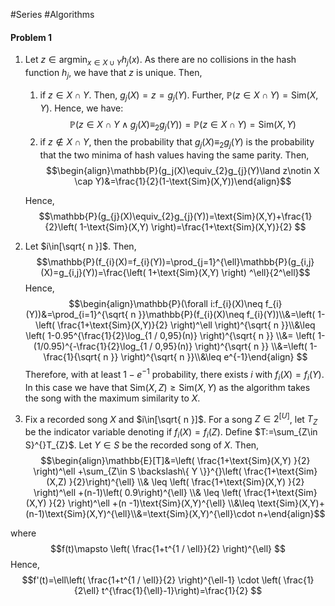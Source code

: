 #Series #Algorithms 

#### Problem 1

1. Let $z\in \text{argmin}_{x\in X\cup Y}h_{j}(x)$. As there are no collisions in the hash function $h_{j}$, we have that $z$ is unique. Then, 
   1. if $z\in X\cap Y$. Then, $g_{j}(X)=z=g_{j}(Y)$. Further, $\mathbb{P}(z\in X\cap Y)=\text{Sim}(X,Y)$. Hence, we have: $$\mathbb{P}(z\in X\cap Y\land g_{j}(X)\equiv_{2}g_{j}(Y))=\mathbb{P}(z\in X\cap Y)=\text{Sim}(X,Y)$$
   2. if $z\notin X\cap Y$, then the probability that $g_{j}(X)\equiv_{2}g_{j}(Y)$ is the probability that the two minima of hash values having the same parity. Then,  $$\begin{align}\mathbb{P}(g_j(X)\equiv_{2}g_{j}(Y)\land z\notin X \cap Y)&=\frac{1}{2}(1-\text{Sim}(X,Y))\end{align}$$

	Hence, $$\mathbb{P}(g_{j}(X)\equiv_{2}g_{j}(Y))=\text{Sim}(X,Y)+\frac{1}{2}\left( 1-\text{Sim}(X,Y) \right)=\frac{1+\text{Sim}(X,Y)}{2} $$

2. Let $i\in[\sqrt{ n }]$. Then, $$\mathbb{P}(f_{i}(X)=f_{i}(Y))=\prod_{j=1}^{\ell}\mathbb{P}(g_{i,j}(X)=g_{i,j}(Y))=\frac{\left( 1+\text{Sim}(X,Y) \right) ^\ell}{2^\ell}$$Hence, $$\begin{align}\mathbb{P}(\forall i:f_{i}(X)\neq f_{i}(Y))&=\prod_{i=1}^{\sqrt{ n }}\mathbb{P}(f_{i}(X)\neq f_{i}(Y))\\&=\left( 1-\left( \frac{1+\text{Sim}(X,Y)}{2} \right)^\ell  \right)^{\sqrt{ n }}\\&\leq \left( 1-0.95^{\frac{1}{2}\log_{1 / 0,95}(n)} \right)^{\sqrt{ n }} \\&= \left( 1-(1/0.95)^{-\frac{1}{2}\log_{1 / 0,95}(n)} \right)^{\sqrt{ n }} \\&=\left( 1-\frac{1}{\sqrt{ n }} \right)^{\sqrt{ n }}\\&\leq e^{-1}\end{align} $$Therefore, with at least $1-e^{-1}$ probability, there exists $i$ with $f_{i}(X)=f_{i}(Y)$. In this case we have that $\text{Sim}(X,Z)\geq \text{Sim}(X,Y)$ as the algorithm takes the song with the maximum similarity to $X$.
3. Fix a recorded song $X$ and $i\in[\sqrt{ n }]$. For a song $Z\in 2^{[U]}$, let $T_{Z}$ be the indicator variable denoting if $f_{i}(X)=f_{i}(Z)$. Define $T:=\sum_{Z\in S}^{}T_{Z}$. Let $Y\in S$ be the recorded song of $X$. Then,  $$\begin{align}\mathbb{E}[T]&=\left( \frac{1+\text{Sim}(X,Y) }{2} \right)^\ell +\sum_{Z\in S \backslash\{ Y \}}^{}\left( \frac{1+\text{Sim}(X,Z) }{2}\right)^{\ell} \\& \leq \left( \frac{1+\text{Sim}(X,Y) }{2} \right)^\ell +(n-1)\left( 0.9\right)^{\ell} \\& \leq  \left( \frac{1+\text{Sim}(X,Y) }{2} \right)^\ell +(n -1)\text{Sim}(X,Y)^{\ell} \\&\leq \text{Sim}(X,Y)+(n-1)\text{Sim}(X,Y)^{\ell}\\&=\text{Sim}(X,Y)^{\ell}\cdot n+\end{align}$$
	
where $$f(t)\mapsto \left( \frac{1+t^{1 / \ell}}{2} \right)^{\ell} $$Hence, $$f'(t)=\ell\left( \frac{1+t^{1 / \ell}}{2} \right)^{\ell-1} \cdot \left( \frac{1}{2\ell} t^{\frac{1}{\ell}-1}\right)=\frac{1}{2} $$


	